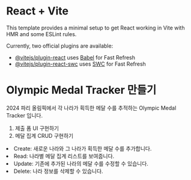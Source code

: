 # React + Vite

This template provides a minimal setup to get React working in Vite with HMR and some ESLint rules.

Currently, two official plugins are available:

- [@vitejs/plugin-react](https://github.com/vitejs/vite-plugin-react/blob/main/packages/plugin-react/README.md) uses [Babel](https://babeljs.io/) for Fast Refresh
- [@vitejs/plugin-react-swc](https://github.com/vitejs/vite-plugin-react-swc) uses [SWC](https://swc.rs/) for Fast Refresh


<h1>Olympic Medal Tracker 만들기</h1>
<p>2024 파리 올림픽에서 각 나라가 획득한 메달 수를 추적하는 Olympic Medal Tracker 입니다.</p>


1. 제출 폼 UI 구현하기
2. 메달 집계 CRUD 구현하기
<li>Create: 새로운 나라와 그 나라가 획득한 메달 수를 추가합니다.</li>
<li>Read: 나라별 메달 집계 리스트를 보여줍니다.</li>
<li>Update: 기존에 추가된 나라의 메달 수를 수정할 수 있습니다.</li>
<li>Delete: 나라 정보를 삭제할 수 있습니다.</li>


